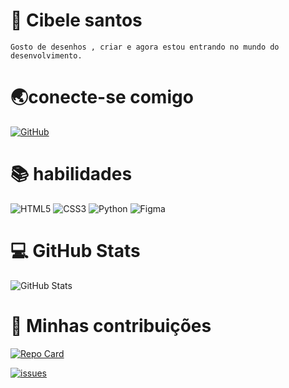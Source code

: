 # 📘 Cibele santos
    Gosto de desenhos , criar e agora estou entrando no mundo do desenvolvimento.

# 🌏conecte-se comigo 
[![GitHub](https://img.shields.io/badge/GitHub-100000?style=for-the-badge&logo=github&logoColor=blue)](https://github.com/aquario5)
# 📚 habilidades

![HTML5](https://img.shields.io/badge/HTML5-E34F26?style=for-the-badge&logo=html5&logoColor=white)
![CSS3](https://img.shields.io/badge/CSS3-1572B6?style=for-the-badge&logo=css3&logoColor=white)
![Python](https://img.shields.io/badge/python-3670A0?style=for-the-badge&logo=python&logoColor=ffdd54)
![Figma](https://img.shields.io/badge/Figma-white?style=for-the-badge&logo=figma&logoColor=figma)

# 💻 GitHub Stats
![GitHub Stats](https://github-readme-stats.vercel.app/api?username=aquario5&theme=transparent&bg_color=000&border_color=30A3DC&show_icons=true&icon_color=gray&title_color=blue&text_color=blue)

# 📒 Minhas contribuições 
[![Repo Card](https://github-readme-stats.vercel.app/api/pin/?username=aquario5&repo=dio-lab-open-source&bg_color=000&border_color=30A3DC&show_icons=true&icon_color=30A3DC&title_color=E94D5F&text_color=FFF)](https://github.com/aquario5/dio-lab-open-source)

[![issues](https://img.shields.io/badge/Issues-0077B5?style=for-the-badge&logo=GitHub&logoColor=white)](https://github.com/digitalinnovationone/dio-lab-open-source/issues/42411#issue-2434106885)